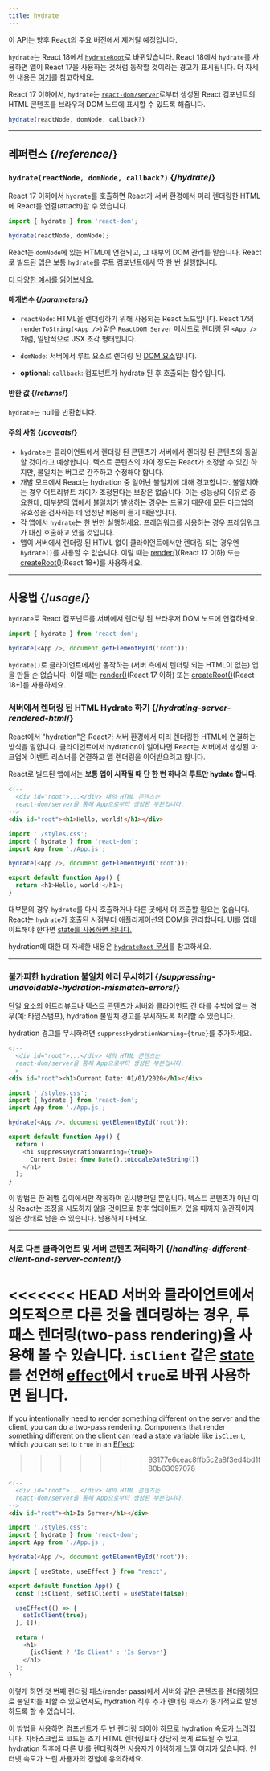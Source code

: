 ```yaml
---
title: hydrate
---
```


<Deprecated>

이 API는 향후 React의 주요 버전에서 제거될 예정입니다.

`hydrate`는 React 18에서 [`hydrateRoot`](/reference/react-dom/client/hydrateRoot)로 바뀌었습니다. React 18에서 `hydrate`를 사용하면 앱이 React 17을 사용하는 것처럼 동작할 것이라는 경고가 표시됩니다. 더 자세한 내용은 [여기](/blog/2022/03/08/react-18-upgrade-guide#updates-to-client-rendering-apis)를 참고하세요.

</Deprecated>

<Intro>

React 17 이하에서, `hydrate`는 [`react-dom/server`](/reference/react-dom/server)로부터 생성된 React 컴포넌트의 HTML 콘텐츠를 브라우저 DOM 노드에 표시할 수 있도록 해줍니다.

```js
hydrate(reactNode, domNode, callback?)
```

</Intro>

<InlineToc />

---

## 레퍼런스 {/*reference*/}

### `hydrate(reactNode, domNode, callback?)` {/*hydrate*/}

React 17 이하에서 `hydrate`를 호출하면 React가 서버 환경에서 미리 렌더링한 HTML에 React를 연결(attach)할 수 있습니다.

```js
import { hydrate } from 'react-dom';

hydrate(reactNode, domNode);
```

React는 `domNode`에 있는 HTML에 연결되고, 그 내부의 DOM 관리를 맡습니다. React로 빌드된 앱은 보통 `hydrate`를 루트 컴포넌트에서 딱 한 번 실행합니다.

[더 다양한 예시를 읽어보세요.](#usage)

#### 매개변수 {/*parameters*/}

* `reactNode`: HTML을 렌더링하기 위해 사용되는 React 노드입니다. React 17의 `renderToString(<App />)`같은 `ReactDOM Server` 메서드로 렌더링 된 `<App />`처럼, 일반적으로 JSX 조각 형태입니다.

* `domNode`: 서버에서 루트 요소로 렌더링 된 [DOM 요소](https://developer.mozilla.org/en-US/docs/Web/API/Element)입니다.

* **optional**: `callback`: 컴포넌트가 hydrate 된 후 호출되는 함수입니다.

#### 반환 값 {/*returns*/}

`hydrate`는 null을 반환합니다.

#### 주의 사항 {/*caveats*/}
* `hydrate`는 클라이언트에서 렌더링 된 콘텐츠가 서버에서 렌더링 된 콘텐츠와 동일할 것이라고 예상합니다. 텍스트 콘텐츠의 차이 정도는 React가 조정할 수 있긴 하지만, 불일치는 버그로 간주하고 수정해야 합니다.
* 개발 모드에서 React는 hydration 중 일어난 불일치에 대해 경고합니다. 불일치하는 경우 어트리뷰트 차이가 조정된다는 보장은 없습니다. 이는 성능상의 이유로 중요한데, 대부분의 앱에서 불일치가 발생하는 경우는 드물기 때문에 모든 마크업의 유효성을 검사하는 데 엄청난 비용이 들기 때문입니다.
* 각 앱에서 `hydrate`는 한 번만 실행하세요. 프레임워크를 사용하는 경우 프레임워크가 대신 호출하고 있을 것입니다.
* 앱이 서버에서 렌더링 된 HTML 없이 클라이언트에서만 렌더링 되는 경우엔 `hydrate()`를 사용할 수 없습니다. 이럴 때는 [render()](/reference/react-dom/render)(React 17 이하) 또는 [createRoot()](/reference/react-dom/client/createRoot)(React 18+)를 사용하세요.

---

## 사용법 {/*usage*/}

`hydrate`로 <CodeStep step={1}>React 컴포넌트</CodeStep>를 서버에서 렌더링 된 <CodeStep step={2}>브라우저 DOM 노드</CodeStep>에 연결하세요.

```js [[1, 3, "<App />"], [2, 3, "document.getElementById('root')"]]
import { hydrate } from 'react-dom';

hydrate(<App />, document.getElementById('root'));
```

`hydrate()`로 클라이언트에서만 동작하는 (서버 측에서 렌더링 되는 HTML이 없는) 앱을 만들 순 없습니다. 이럴 때는 [render()](/reference/react-dom/render)(React 17 이하) 또는 [createRoot()](/reference/react-dom/client/createRoot)(React 18+)를 사용하세요.

### 서버에서 렌더링 된 HTML Hydrate 하기 {/*hydrating-server-rendered-html*/}

React에서 "hydration"은 React가 서버 환경에서 미리 렌더링한 HTML에 연결하는 방식을 말합니다. 클라이언트에서 hydration이 일어나면 React는 서버에서 생성된 마크업에 이벤트 리스너를 연결하고 앱 렌더링을 이어받으려고 합니다.

React로 빌드된 앱에서는 **보통 앱이 시작될 때 단 한 번 하나의 루트만 hydate 합니다**.

<Sandpack>

```html public/index.html
<!--
  <div id="root">...</div> 내의 HTML 콘텐츠는
  react-dom/server을 통해 App으로부터 생성된 부분입니다.
-->
<div id="root"><h1>Hello, world!</h1></div>
```

```js src/index.js active
import './styles.css';
import { hydrate } from 'react-dom';
import App from './App.js';

hydrate(<App />, document.getElementById('root'));
```

```js src/App.js
export default function App() {
  return <h1>Hello, world!</h1>;
}
```

</Sandpack>

대부분의 경우 `hydrate`를 다시 호출하거나 다른 곳에서 더 호출할 필요는 없습니다. React는 `hydrate`가 호출된 시점부터 애플리케이션의 DOM을 관리합니다. UI를 업데이트해야 한다면 [state를 사용하면 됩니다.](/reference/react/useState)

hydration에 대한 더 자세한 내용은 [`hydrateRoot` 문서](/reference/react-dom/client/hydrateRoot)를 참고하세요.

---

### 불가피한 hydration 불일치 에러 무시하기 {/*suppressing-unavoidable-hydration-mismatch-errors*/}

단일 요소의 어트리뷰트나 텍스트 콘텐츠가 서버와 클라이언트 간 다를 수밖에 없는 경우(예: 타임스탬프), hydration 불일치 경고를 무시하도록 처리할 수 있습니다.

hydration 경고를 무시하려면 `suppressHydrationWarning={true}`를 추가하세요.

<Sandpack>

```html public/index.html
<!--
  <div id="root">...</div> 내의 HTML 콘텐츠는
  react-dom/server을 통해 App으로부터 생성된 부분입니다.
-->
<div id="root"><h1>Current Date: 01/01/2020</h1></div>
```

```js src/index.js
import './styles.css';
import { hydrate } from 'react-dom';
import App from './App.js';

hydrate(<App />, document.getElementById('root'));
```

```js src/App.js active
export default function App() {
  return (
    <h1 suppressHydrationWarning={true}>
      Current Date: {new Date().toLocaleDateString()}
    </h1>
  );
}
```

</Sandpack>

이 방법은 한 레벨 깊이에서만 작동하며 임시방편일 뿐입니다. 텍스트 콘텐츠가 아닌 이상 React는 조정을 시도하지 않을 것이므로 향후 업데이트가 있을 때까지 일관적이지 않은 상태로 남을 수 있습니다. 남용하지 마세요.

---

### 서로 다른 클라이언트 및 서버 콘텐츠 처리하기 {/*handling-different-client-and-server-content*/}

<<<<<<< HEAD
서버와 클라이언트에서 의도적으로 다른 것을 렌더링하는 경우, 투 패스 렌더링(two-pass rendering)을 사용해 볼 수 있습니다. `isClient` 같은 [state](/reference/react/useState)를 선언해 [effect](/reference/react/useEffect)에서 `true`로 바꿔 사용하면 됩니다.
=======
If you intentionally need to render something different on the server and the client, you can do a two-pass rendering. Components that render something different on the client can read a [state variable](/reference/react/useState) like `isClient`, which you can set to `true` in an [Effect](/reference/react/useEffect):
>>>>>>> 93177e6ceac8ffb5c2a8f3ed4bd1f80b63097078

<Sandpack>

```html public/index.html
<!--
  <div id="root">...</div> 내의 HTML 콘텐츠는
  react-dom/server을 통해 App으로부터 생성된 부분입니다.
-->
<div id="root"><h1>Is Server</h1></div>
```

```js src/index.js
import './styles.css';
import { hydrate } from 'react-dom';
import App from './App.js';

hydrate(<App />, document.getElementById('root'));
```

```js src/App.js active
import { useState, useEffect } from "react";

export default function App() {
  const [isClient, setIsClient] = useState(false);

  useEffect(() => {
    setIsClient(true);
  }, []);

  return (
    <h1>
      {isClient ? 'Is Client' : 'Is Server'}
    </h1>
  );
}
```

</Sandpack>

이렇게 하면 첫 번째 렌더링 패스(render pass)에서 서버와 같은 콘텐츠를 렌더링하므로 불일치를 피할 수 있으면서도, hydration 직후 추가 렌더링 패스가 동기적으로 발생하도록 할 수 있습니다.

<Pitfall>

이 방법을 사용하면 컴포넌트가 두 번 렌더링 되어야 하므로 hydration 속도가 느려집니다. 자바스크립트 코드는 초기 HTML 렌더링보다 상당히 늦게 로드될 수 있고, hydration 직후에 다른 UI를 렌더링하면 사용자가 어색하게 느낄 여지가 있습니다. 인터넷 속도가 느린 사용자의 경험에 유의하세요.

</Pitfall>
